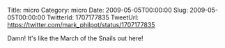Title: micro
Category: micro
Date: 2009-05-05T00:00:00
Slug: 2009-05-05T00:00:00
TwitterId: 1707177835
TweetUrl: https://twitter.com/mark_philpot/status/1707177835

Damn! It's like the March of the Snails out here!
